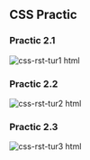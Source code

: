 ## CSS Practic
### Practic 2.1
![css-rst-tur1 html](https://user-images.githubusercontent.com/41709736/47503913-890c6480-d8ae-11e8-9b10-d7388810da40.png)
### Practic 2.2
![css-rst-tur2 html](https://user-images.githubusercontent.com/41709736/47503922-8dd11880-d8ae-11e8-9b74-f403d66d0830.png)
### Practic 2.3
![css-rst-tur3 html](https://user-images.githubusercontent.com/41709736/47503925-90337280-d8ae-11e8-8887-85eda5fb5f97.png)

